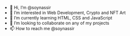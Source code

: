 - 👋 Hi, I’m @soynassir
- 👀 I’m interested in Web Development, Crypto and NFT Art
- 🌱 I’m currently learning HTML, CSS and JavaScript
- 💞️ I’m looking to collaborate on any of my projects
- 📫 How to reach me @soynassir

<!---
soynassir/soynassir is a ✨ special ✨ repository because its `README.md` (this file) appears on your GitHub profile.
You can click the Preview link to take a look at your changes.
--->
